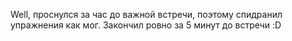 Well, проснулся за час до важной встречи, поэтому спидранил упражнения как мог. Закончил ровно за 5 минут до встречи :D